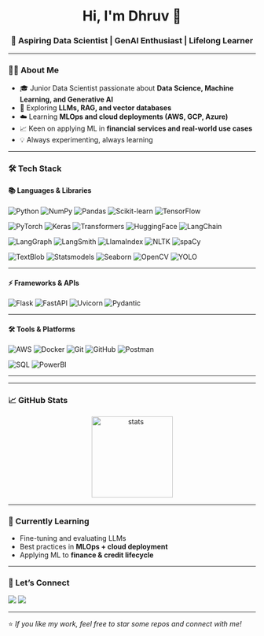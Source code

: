 <!-- Banner / Header -->
<h1 align="center">Hi, I'm Dhruv 👋</h1>
<h3 align="center">🚀 Aspiring Data Scientist | GenAI Enthusiast | Lifelong Learner</h3>

---

### 🧑‍💻 About Me
- 🎓 Junior Data Scientist passionate about **Data Science, Machine Learning, and Generative AI**  
- 🤖 Exploring **LLMs, RAG, and vector databases**  
- ☁️ Learning **MLOps and cloud deployments (AWS, GCP, Azure)**  
- 📈 Keen on applying ML in **financial services and real-world use cases**  
- 💡 Always experimenting, always learning  

---

### 🛠️ Tech Stack  

#### 📚 Languages & Libraries  
![Python](https://img.shields.io/badge/-Python-3776AB?logo=python&logoColor=white) 
![NumPy](https://img.shields.io/badge/-NumPy-013243?logo=numpy&logoColor=white) 
![Pandas](https://img.shields.io/badge/-Pandas-150458?logo=pandas&logoColor=white) 
![Scikit-learn](https://img.shields.io/badge/-Scikit--Learn-F7931E?logo=scikitlearn&logoColor=white) 
![TensorFlow](https://img.shields.io/badge/-TensorFlow-FF6F00?logo=tensorflow&logoColor=white)  

![PyTorch](https://img.shields.io/badge/-PyTorch-EE4C2C?logo=pytorch&logoColor=white) 
![Keras](https://img.shields.io/badge/-Keras-D00000?logo=keras&logoColor=white) 
![Transformers](https://img.shields.io/badge/-Transformers-FF9E0F?logo=huggingface&logoColor=white) 
![HuggingFace](https://img.shields.io/badge/-HuggingFace-FFD21E?logo=huggingface&logoColor=black) 
![LangChain](https://img.shields.io/badge/-LangChain-00B16A?logo=chainlink&logoColor=white)  

![LangGraph](https://img.shields.io/badge/-LangGraph-4B9CD3?logo=graphql&logoColor=white) 
![LangSmith](https://img.shields.io/badge/-LangSmith-2E86C1?logo=chainlink&logoColor=white) 
![LlamaIndex](https://img.shields.io/badge/-LlamaIndex-FF6F00?logo=llama&logoColor=white) 
![NLTK](https://img.shields.io/badge/-NLTK-154360?logo=python&logoColor=white) 
![spaCy](https://img.shields.io/badge/-spaCy-09A3D5?logo=spacy&logoColor=white)  

![TextBlob](https://img.shields.io/badge/-TextBlob-6C3483?logo=python&logoColor=white) 
![Statsmodels](https://img.shields.io/badge/-Statsmodels-DC7633?logo=python&logoColor=white) 
![Seaborn](https://img.shields.io/badge/-Seaborn-009999?logo=python&logoColor=white) 
![OpenCV](https://img.shields.io/badge/-OpenCV-5C3EE8?logo=opencv&logoColor=white) 
![YOLO](https://img.shields.io/badge/-YOLO-00FFFF?logo=yolo&logoColor=black)  

---

#### ⚡ Frameworks & APIs  
![Flask](https://img.shields.io/badge/-Flask-000000?logo=flask&logoColor=white) 
![FastAPI](https://img.shields.io/badge/-FastAPI-009688?logo=fastapi&logoColor=white) 
![Uvicorn](https://img.shields.io/badge/-Uvicorn-4B8BBE?logo=python&logoColor=white) 
![Pydantic](https://img.shields.io/badge/-Pydantic-E92063?logo=pydantic&logoColor=white)  

---

#### 🛠️ Tools & Platforms  
![AWS](https://img.shields.io/badge/-AWS-232F3E?logo=amazonaws&logoColor=white) 
![Docker](https://img.shields.io/badge/-Docker-2496ED?logo=docker&logoColor=white) 
![Git](https://img.shields.io/badge/-Git-F05032?logo=git&logoColor=white) 
![GitHub](https://img.shields.io/badge/-GitHub-181717?logo=github&logoColor=white) 
![Postman](https://img.shields.io/badge/-Postman-FF6C37?logo=postman&logoColor=white)  

![SQL](https://img.shields.io/badge/-SQL-4479A1?logo=postgresql&logoColor=white) 
![PowerBI](https://img.shields.io/badge/-PowerBI-F2C811?logo=powerbi&logoColor=black) 



---


---

### 📈 GitHub Stats
<p align="center">
  <img src="https://github-readme-stats.vercel.app/api?username=dhruvj94&show_icons=true&theme=radical" alt="stats" height="165"/>
</p>

---

### 🌱 Currently Learning
- Fine-tuning and evaluating LLMs  
- Best practices in **MLOps + cloud deployment**  
- Applying ML to **finance & credit lifecycle**  

---

### 🤝 Let’s Connect
<p align="left">
<a href="https://www.linkedin.com/in/dhruv-joshii-77331377/" target="_blank"><img src="https://img.shields.io/badge/-LinkedIn-blue?logo=linkedin&logoColor=white"/></a>
<a href="mailto:dhruvj73@email.com"><img src="https://img.shields.io/badge/-Email-D14836?logo=gmail&logoColor=white"/></a>
</p>

---
⭐️ *If you like my work, feel free to star some repos and connect with me!*

